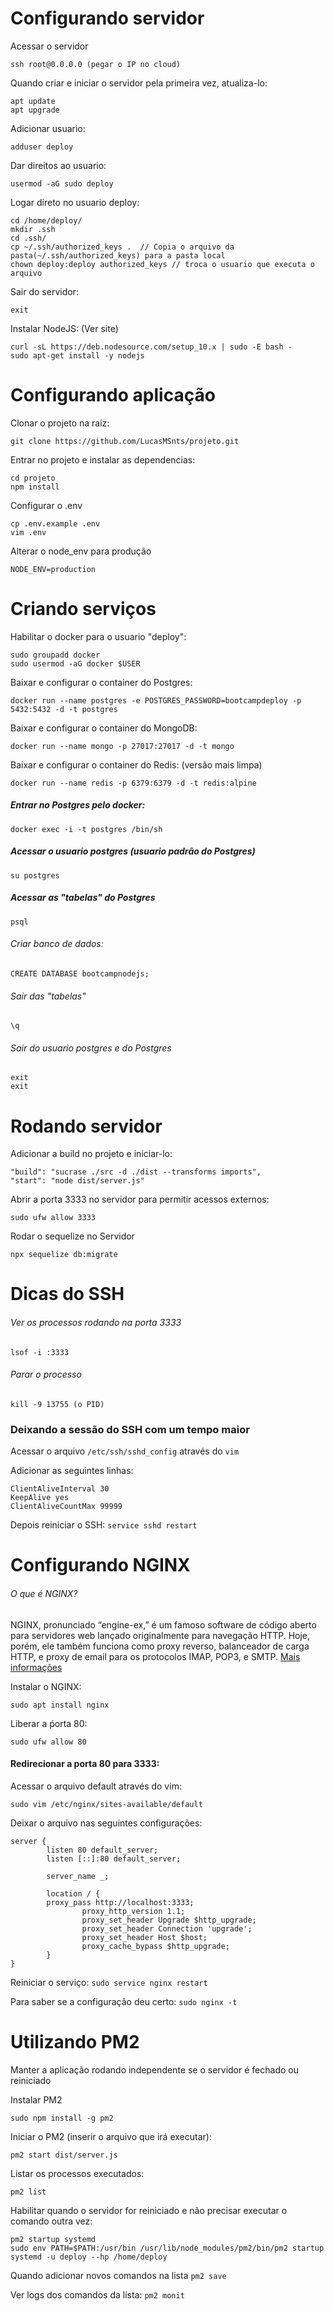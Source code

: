 # Configurando servidor 

Acessar o servidor
```
ssh root@0.0.0.0 (pegar o IP no cloud)
```

Quando criar e iniciar o servidor pela primeira vez, atualiza-lo:
```
apt update
apt upgrade
```

Adicionar usuario:
```
adduser deploy
```

Dar direitos ao usuario:
```
usermod -aG sudo deploy
```

Logar direto no usuario deploy:
```
cd /home/deploy/
mkdir .ssh
cd .ssh/
cp ~/.ssh/authorized_keys .  // Copia o arquivo da pasta(~/.ssh/authorized_keys) para a pasta local
chown deploy:deploy authorized_keys // troca o usuario que executa o arquivo
```

Sair do servidor:
```
exit
```

Instalar NodeJS: (Ver site)
```
curl -sL https://deb.nodesource.com/setup_10.x | sudo -E bash - 
sudo apt-get install -y nodejs
```

# Configurando aplicação 

Clonar o projeto na raiz:
```
git clone https://github.com/LucasMSnts/projeto.git
```

Entrar no projeto e instalar as dependencias:
```
cd projeto
npm install
```

Configurar o .env
```
cp .env.example .env
vim .env
```

Alterar o node_env para produção
```
NODE_ENV=production
```

# Criando serviços 
Habilitar o docker para o usuario "deploy":
```
sudo groupadd docker
sudo usermod -aG docker $USER
```

Baixar e configurar o container do Postgres:
```
docker run --name postgres -e POSTGRES_PASSWORD=bootcampdeploy -p 5432:5432 -d -t postgres
```

Baixar e configurar o container do MongoDB:
```
docker run --name mongo -p 27017:27017 -d -t mongo
```

Baixar e configurar o container do Redis: (versão mais limpa)
```
docker run --name redis -p 6379:6379 -d -t redis:alpine
```


##### Entrar no Postgres pelo docker:
	
	docker exec -i -t postgres /bin/sh
	

##### Acessar o usuario postgres (usuario padrão do Postgres)
	
	su postgres
	

##### Acessar as "tabelas" do Postgres
	
	psql
	
	
###### Criar banco de dados:

	CREATE DATABASE bootcampnodejs;
	
		
###### Sair das "tabelas"
	
	\q
		
	
###### Sair do usuario postgres e do Postgres
	
	exit
	exit
	
	
# Rodando servidor 

Adicionar a build no projeto e iniciar-lo:
```
"build": "sucrase ./src -d ./dist --transforms imports",
"start": "node dist/server.js"
```
	
Abrir a porta 3333 no servidor para permitir acessos externos:
```
sudo ufw allow 3333
```

Rodar o sequelize no Servidor
```
npx sequelize db:migrate
```

# Dicas do SSH

###### Ver os processos rodando na porta 3333
	lsof -i :3333
###### Parar o processo
	kill -9 13755 (o PID)

### Deixando a sessão do SSH com um tempo maior 
Acessar o arquivo ```/etc/ssh/sshd_config``` através do ```vim```

Adicionar as seguintes linhas:
```
ClientAliveInterval 30
KeepAlive yes
ClientAliveCountMax 99999
```

Depois reiniciar o SSH: ```service sshd restart```

# Configurando NGINX
###### O que é NGINX?
NGINX, pronunciado “engine-ex,” é um famoso software de código aberto para servidores web lançado originalmente para navegação HTTP. Hoje, porém, ele também funciona como proxy reverso, balanceador de carga HTTP, e proxy de email para os protocolos IMAP, POP3, e SMTP. [Mais informações](https://www.hostinger.com.br/tutoriais/o-que-e-nginx/)

Instalar o NGINX:
```
sudo apt install nginx
```

Liberar a ṕorta 80:
```
sudo ufw allow 80
```

#### Redirecionar a porta 80 para 3333:
Acessar o arquivo default através do vim: 
```
sudo vim /etc/nginx/sites-available/default
``` 

Deixar o arquivo nas seguintes configurações: 
```
server {
        listen 80 default_server;
        listen [::]:80 default_server;

        server_name _;

        location / {
		proxy_pass http://localhost:3333;
                proxy_http_version 1.1;
                proxy_set_header Upgrade $http_upgrade;
                proxy_set_header Connection 'upgrade';
                proxy_set_header Host $host;
                proxy_cache_bypass $http_upgrade;
        }
}
```
Reiniciar o serviço: ```sudo service nginx restart```

Para saber se a configuração deu certo: ```sudo nginx -t```

# Utilizando PM2
Manter a aplicação rodando independente se o servidor é fechado ou reiniciado

Instalar PM2
``` 
sudo npm install -g pm2
```

Iniciar o PM2 (inserir o arquivo que irá executar):
 ```
 pm2 start dist/server.js
 ```

Listar os processos executados: 
```
pm2 list
```

Habilitar quando o servidor for reiniciado e não precisar executar o comando outra vez: 
```
pm2 startup systemd
sudo env PATH=$PATH:/usr/bin /usr/lib/node_modules/pm2/bin/pm2 startup systemd -u deploy --hp /home/deploy
```

Quando adicionar novos comandos na lista
```pm2 save```

Ver logs dos comandos da lista: ```pm2 monit```
